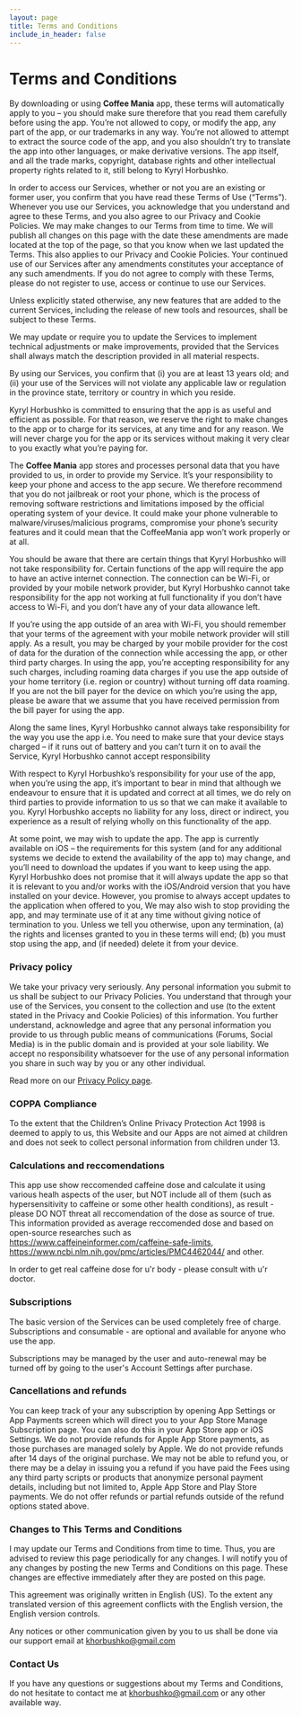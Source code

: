 ```yaml
---
layout: page
title: Terms and Conditions
include_in_header: false
---
```


# Terms and Conditions


By downloading or using **Coffee Mania** app, these terms will automatically apply to you – you should make sure therefore that you read them carefully before using the app. You’re not allowed to copy, or modify the app, any part of the app, or our trademarks in any way. You’re not allowed to attempt to extract the source code of the app, and you also shouldn’t try to translate the app into other languages, or make derivative versions. The app itself, and all the trade marks, copyright, database rights and other intellectual property rights related to it, still belong to Kyryl Horbushko.

In order to access our Services, whether or not you are an existing or former user, you confirm that you have read these Terms of Use (“Terms”). Whenever you use our Services, you acknowledge that you understand and agree to these Terms, and you also agree to our Privacy and Cookie Policies. We may make changes to our Terms from time to time. We will publish all changes on this page with the date these amendments are made located at the top of the page, so that you know when we last updated the Terms. This also applies to our Privacy and Cookie Policies. Your continued use of our Services after any amendments constitutes your acceptance of any such amendments. If you do not agree to comply with these Terms, please do not register to use, access or continue to use our Services.

Unless explicitly stated otherwise, any new features that are added to the current Services, including the release of new tools and resources, shall be subject to these Terms.
 
We may update or require you to update the Services to implement technical adjustments or make improvements, provided that the Services shall always match the description provided in all material respects.
 
By using our Services, you confirm that (i) you are at least 13 years old; and (ii) your use of the Services will not violate any applicable law or regulation in the province state, territory or country in which you reside.

Kyryl Horbushko is committed to ensuring that the app is as useful and efficient as possible. For that reason, we reserve the right to make changes to the app or to charge for its services, at any time and for any reason. We will never charge you for the app or its services without making it very clear to you exactly what you’re paying for.

The **Coffee Mania** app stores and processes personal data that you have provided to us, in order to provide my Service. It’s your responsibility to keep your phone and access to the app secure. We therefore recommend that you do not jailbreak or root your phone, which is the process of removing software restrictions and limitations imposed by the official operating system of your device. It could make your phone vulnerable to malware/viruses/malicious programs, compromise your phone’s security features and it could mean that the CoffeeMania app won’t work properly or at all.

You should be aware that there are certain things that Kyryl Horbushko will not take responsibility for. Certain functions of the app will require the app to have an active internet connection. The connection can be Wi-Fi, or provided by your mobile network provider, but Kyryl Horbushko cannot take responsibility for the app not working at full functionality if you don’t have access to Wi-Fi, and you don’t have any of your data allowance left.

If you’re using the app outside of an area with Wi-Fi, you should remember that your terms of the agreement with your mobile network provider will still apply. As a result, you may be charged by your mobile provider for the cost of data for the duration of the connection while accessing the app, or other third party charges. In using the app, you’re accepting responsibility for any such charges, including roaming data charges if you use the app outside of your home territory (i.e. region or country) without turning off data roaming. If you are not the bill payer for the device on which you’re using the app, please be aware that we assume that you have received permission from the bill payer for using the app.

Along the same lines, Kyryl Horbushko cannot always take responsibility for the way you use the app i.e. You need to make sure that your device stays charged – if it runs out of battery and you can’t turn it on to avail the Service, Kyryl Horbushko cannot accept responsibility

With respect to Kyryl Horbushko’s responsibility for your use of the app, when you’re using the app, it’s important to bear in mind that although we endeavour to ensure that it is updated and correct at all times, we do rely on third parties to provide information to us so that we can make it available to you. Kyryl Horbushko accepts no liability for any loss, direct or indirect, you experience as a result of relying wholly on this functionality of the app.

At some point, we may wish to update the app. The app is currently available on iOS – the requirements for this system (and for any additional systems we decide to extend the availability of the app to) may change, and you’ll need to download the updates if you want to keep using the app. Kyryl Horbushko does not promise that it will always update the app so that it is relevant to you and/or works with the iOS/Android version that you have installed on your device. However, you promise to always accept updates to the application when offered to you, We may also wish to stop providing the app, and may terminate use of it at any time without giving notice of termination to you. Unless we tell you otherwise, upon any termination, (a) the rights and licenses granted to you in these terms will end; (b) you must stop using the app, and (if needed) delete it from your device.

### Privacy policy

‍We take your privacy very seriously. Any personal information you submit to us shall be subject to our Privacy Policies. You understand that through your use of the Services, you consent to the collection and use (to the extent stated in the Privacy and Cookie Policies) of this information. You further understand, acknowledge and agree that any personal information you provide to us through public means of communications (Forums, Social Media) is in the public domain and is provided at your sole liability. We accept no responsibility whatsoever for the use of any personal information you share in such way by you or any other individual.
 
Read more on our [Privacy Policy page](/privacypolicy).
 
### COPPA Compliance
 
To the extent that the Children’s Online Privacy Protection Act 1998 is deemed to apply to us, this Website and our Apps are not aimed at children and does not seek to collect personal information from children under 13. 

### Calculations and reccomendations

This app use show reccomended caffeine dose and calculate it using various healh aspects of the user, but NOT include all of them (such as hypersensitivity to caffeine or some other health conditions), as result - please DO NOT threat all reccomendation of the dose as source of true. This information provided as average reccomended dose and based on open-source researches such as https://www.caffeineinformer.com/caffeine-safe-limits, https://www.ncbi.nlm.nih.gov/pmc/articles/PMC4462044/ and other.

In order to get real caffeine dose for u'r body - please consult with u'r doctor.

### Subscriptions

‍The basic version of the Services can be used completely free of charge. Subscriptions and consumable - are optional and available for anyone who use the app.

Subscriptions may be managed by the user and auto-renewal may be turned off by going to the user's Account Settings after purchase.

### Cancellations and refunds

‍You can keep track of your any subscription by opening App Settings or App Payments screen which will direct you to your App Store Manage Subscription page. You can also do this in your App Store app or iOS Settings. We do not provide refunds for Apple App Store payments, as those purchases are managed solely by Apple. We do not provide refunds after 14 days of the original purchase. We may not be able to refund you, or there may be a delay in issuing you a refund if you have paid the Fees using any third party scripts or products that anonymize personal payment details, including but not limited to, Apple App Store and Play Store payments. We do not offer refunds or partial refunds outside of the refund options stated above.

### Changes to This Terms and Conditions

I may update our Terms and Conditions from time to time. Thus, you are advised to review this page periodically for any changes. I will notify you of any changes by posting the new Terms and Conditions on this page. These changes are effective immediately after they are posted on this page.

This agreement was originally written in English (US). To the extent any translated version of this agreement conflicts with the English version, the English version controls.
 
Any notices or other communication given by you to us shall be done via our support email at khorbushko@gmail.com

### Contact Us

If you have any questions or suggestions about my Terms and Conditions, do not hesitate to contact me at khorbushko@gmail.com or any other available way.
